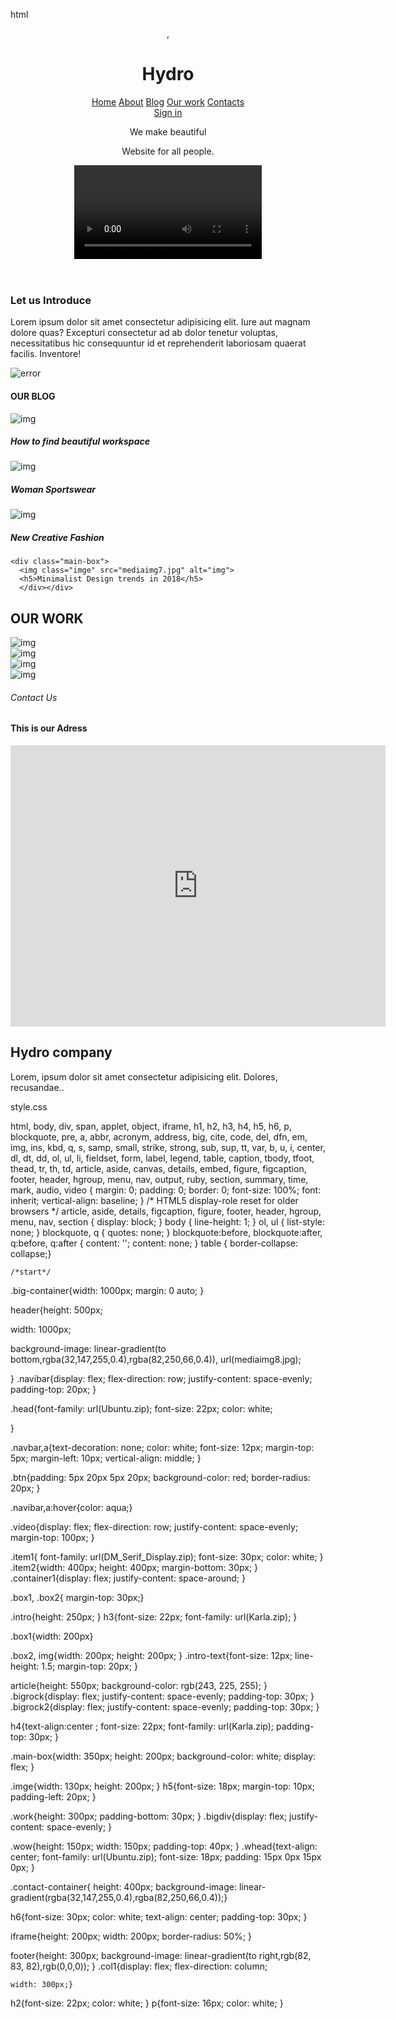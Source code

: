 html
<!DOCTYPE html>
<html lang="en">
<head>
  <meta charset="UTF-8">
  <meta http-equiv="X-UA-Compatible" content="IE=edge">
  <meta name="viewport" content="width=device-width, initial-scale=1.0">
  <title>list item</title>
  <link rel="stylesheet" href="style.css">
</head>
<body >  <div class="big-container">
<header><div class="navibar">
,<div class="head"><h1>Hydro</h1></div>
<div class="navbar">
<a href="#">Home</a>
<a href="#">About</a>
<a href="#">Blog</a>
<a href="#">Our work</a>
<a href="#">Contacts</a>
</div>
<div class="btn">
  <a href="#">Sign in </a>
</div>
</div>
<div class="video"><div class="item1">
<p>We make beautiful</p>
<p >Website for all people.</p></div>
 <div class="item2"><video src="https://youtu.be/dphagk4O5qA" preload controls></video></div>
</div>
</header>
<section class="intro">
<div class="container1">
<div class="box1"><h3>Let us Introduce</h3>
  <p class="intro-text" >Lorem ipsum dolor sit amet consectetur adipisicing elit. Iure aut magnam dolore quas? Excepturi consectetur ad ab dolor tenetur voluptas, necessitatibus hic consequuntur id et reprehenderit laboriosam quaerat facilis. Inventore!</p>
</div>
<div class="box2">
  <img src="mediaimg1.jpg" alt="error">
</div>
</div>
</section>
<article>
  <h4>OUR BLOG</h4>
  <div class="bigrock">
<div class="main-box">
<img class="imge" src="mediaimg4.jpg" alt="img">
<h5>How to find beautiful workspace</h5>
</div>

<div class="main-box">
  <img class="imge" src="mediaimg5.jpg" alt="img">
  <h5>Woman Sportswear</h5>
  </div></div>

<div class="bigrock2">

  <div class="main-box">
    <img class="imge" src="mediaimg6.jpg" alt="img">
    <h5>New Creative Fashion</h5>
    </div>


    <div class="main-box">
      <img class="imge" src="mediaimg7.jpg" alt="img">
      <h5>Minimalist Design trends in 2018</h5>
      </div></div>
</article>

<section class="work">
  <h2 class="whead">OUR WORK</h2>
<div class="bigdiv">
<div><img class="wow" src="mediaimg9.jpg" alt="img"></div>
<div><img class="wow" src="mediaimg10.jpg" alt="img"></div>
<div><img class="wow" src="mediaimg11.jpg" alt="img"></div>
<div><img class="wow" src="mediaimg12.jpg" alt="img"></div>

</div>
</section>

<section>
<div class="contact-container">
  <h6>Contact Us</h6>
<h4>This is our Adress</h4>
<div class="map">
<iframe src="https://www.google.com/maps/embed?pb=!1m18!1m12!1m3!1d27992.563504580492!2d77.17230026910177!3d28.717440883033426!2m3!1f0!2f0!3f0!3m2!1i1024!2i768!4f13.1!3m3!1m2!1s0x390d02016e5f62ff%3A0x71244dc439c46e57!2sModel%20Town%2C%20New%20Delhi%2C%20Delhi!5e0!3m2!1sen!2sin!4v1683097092495!5m2!1sen!2sin" width="600" height="450" style="border:0;" allowfullscreen="" loading="lazy" referrerpolicy="no-referrer-when-downgrade"></iframe></div>
</div>
</section>


<footer>
<div class="col1">
<h2>Hydro company</h2>
<p>Lorem, ipsum dolor sit amet consectetur adipisicing elit. Dolores, recusandae..</p>
</div>
</footer>


  </div>

</body>
</html>


style.css

html, body, div, span, applet, object, iframe,
h1, h2, h3, h4, h5, h6, p, blockquote, pre,
a, abbr, acronym, address, big, cite, code,
del, dfn, em, img, ins, kbd, q, s, samp,
small, strike, strong, sub, sup, tt, var,
b, u, i, center,
dl, dt, dd, ol, ul, li,
fieldset, form, label, legend,
table, caption, tbody, tfoot, thead, tr, th, td,
article, aside, canvas, details, embed, 
figure, figcaption, footer, header, hgroup, 
menu, nav, output, ruby, section, summary,
time, mark, audio, video {
	margin: 0;
	padding: 0;
	border: 0;
	font-size: 100%;
	font: inherit;
	vertical-align: baseline;
}
/* HTML5 display-role reset for older browsers */
article, aside, details, figcaption, figure, 
footer, header, hgroup, menu, nav, section {
	display: block;
}
body {
	line-height: 1;
}
ol, ul {
	list-style: none;
}
blockquote, q {
	quotes: none;
}
blockquote:before, blockquote:after,
q:before, q:after {
	content: '';
	content: none;
}
table {
	border-collapse: collapse;}



	/*start*/




.big-container{width: 1000px;
margin: 0 auto;
}




header{height: 500px;

width: 1000px;

background-image: linear-gradient(to bottom,rgba(32,147,255,0.4),rgba(82,250,66,0.4)), url(mediaimg8.jpg);

}
.navibar{display: flex;
flex-direction: row;
justify-content: space-evenly;
padding-top: 20px;
}

.head{font-family: url(Ubuntu.zip);
font-size: 22px;
color: white;

}

.navbar,a{text-decoration: none;
color: white;
font-size: 12px;
margin-top: 5px;
margin-left: 10px;
vertical-align: middle;
}

.btn{padding: 5px 20px 5px 20px;
background-color: red;
border-radius: 20px;
}

.navibar,a:hover{color: aqua;}

.video{display: flex;
	flex-direction: row;
	justify-content: space-evenly;
	margin-top: 100px;
}

.item1{ font-family: url(DM_Serif_Display.zip);
font-size: 30px;
color: white;
}
.item2{width: 400px;
height: 400px;
margin-bottom: 30px;
}
.container1{display: flex;
	justify-content: space-around;
}

.box1, .box2{ margin-top: 30px;}


.intro{height: 250px;
}
h3{font-size: 22px;
font-family: url(Karla.zip);
}

.box1{width: 200px}

.box2, img{width: 200px;
height: 200px;
}
.intro-text{font-size: 12px;
line-height: 1.5;
margin-top: 20px;
}

article{height: 550px;
background-color: rgb(243, 225, 255);
}
.bigrock{display: flex;
justify-content: space-evenly;
padding-top: 30px;
}
.bigrock2{display: flex;
justify-content: space-evenly;
padding-top: 30px;
}



h4{text-align:center ;
font-size: 22px;
font-family: url(Karla.zip);
padding-top: 30px;
}

.main-box{width: 350px;
height: 200px;
background-color: white;
display: flex;
}

.imge{width: 130px;
height: 200px;
}
h5{font-size: 18px;
	margin-top: 10px;
	padding-left: 20px;
}


.work{height: 300px;
	padding-bottom: 30px;
}
.bigdiv{display: flex;
justify-content: space-evenly;
}


.wow{height: 150px;
width: 150px;
padding-top: 40px;
}
.whead{text-align: center;
font-family: url(Ubuntu.zip);
font-size: 18px;
padding: 15px 0px 15px 0px;
}


   .contact-container{
	height: 400px;
	background-image: linear-gradient(rgba(32,147,255,0.4),rgba(82,250,66,0.4));}

h6{font-size: 30px;
color: white;
text-align: center;
padding-top: 30px;
}

iframe{height: 200px;
width: 200px;
border-radius: 50%;
}

footer{height: 300px;
background-image: linear-gradient(to right,rgb(82, 83, 82),rgb(0,0,0));
}
.col1{display: flex;
	flex-direction: column;
	
	width: 300px;}
h2{font-size: 22px;
color: white;
}
p{font-size: 16px;
color: white;
}

















